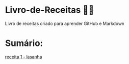 # Livro-de-Receitas 👩‍🍳
Livro de receitas criado para aprender GitHub e Markdown
# Sumário: 
[receita 1 - lasanha](/workspaces/Livro-de-Receitas/receitas/lasanha.md)
